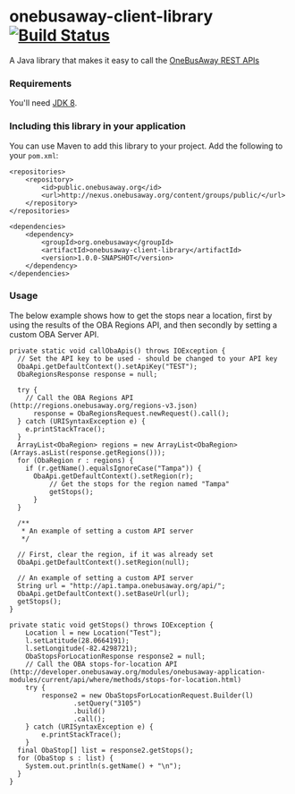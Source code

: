 # onebusaway-client-library [![Build Status](https://travis-ci.org/OneBusAway/onebusaway-client-library.svg?branch=master)](https://travis-ci.org/OneBusAway/onebusaway-client-library)
A Java library that makes it easy to call the [OneBusAway REST APIs](http://developer.onebusaway.org/modules/onebusaway-application-modules/current/api/where/index.html)

### Requirements

You'll need [JDK 8](http://www.oracle.com/technetwork/java/javase/downloads/jdk8-downloads-2133151.html).

### Including this library in your application

You can use Maven to add this library to your project.  Add the following to your `pom.xml`:

~~~
<repositories>
	<repository>
  		<id>public.onebusaway.org</id>
  		<url>http://nexus.onebusaway.org/content/groups/public/</url>
	</repository>
</repositories>

<dependencies>
	<dependency>
		<groupId>org.onebusaway</groupId>
		<artifactId>onebusaway-client-library</artifactId>
		<version>1.0.0-SNAPSHOT</version>
	</dependency>
</dependencies>
~~~

### Usage

The below example shows how to get the stops near a location, first by using the results of the OBA Regions API, and then secondly by setting a custom OBA Server API.

~~~
private static void callObaApis() throws IOException {
  // Set the API key to be used - should be changed to your API key
  ObaApi.getDefaultContext().setApiKey("TEST");
  ObaRegionsResponse response = null;

  try {
    // Call the OBA Regions API (http://regions.onebusaway.org/regions-v3.json)
	  response = ObaRegionsRequest.newRequest().call();
  } catch (URISyntaxException e) {
  	e.printStackTrace();
  }
  ArrayList<ObaRegion> regions = new ArrayList<ObaRegion>(Arrays.asList(response.getRegions()));
  for (ObaRegion r : regions) {
    if (r.getName().equalsIgnoreCase("Tampa")) {
  	  ObaApi.getDefaultContext().setRegion(r);
  	      // Get the stops for the region named "Tampa"
		  getStops();
	  }
  }
  
  /**
   * An example of setting a custom API server
   */
  
  // First, clear the region, if it was already set
  ObaApi.getDefaultContext().setRegion(null);

  // An example of setting a custom API server
  String url = "http://api.tampa.onebusaway.org/api/";
  ObaApi.getDefaultContext().setBaseUrl(url);
  getStops();
}

private static void getStops() throws IOException {
	Location l = new Location("Test");
	l.setLatitude(28.0664191);
	l.setLongitude(-82.4298721);
	ObaStopsForLocationResponse response2 = null;
	// Call the OBA stops-for-location API (http://developer.onebusaway.org/modules/onebusaway-application-modules/current/api/where/methods/stops-for-location.html)
	try {
		response2 = new ObaStopsForLocationRequest.Builder(l)
				.setQuery("3105")
		        .build()
		        .call();
	} catch (URISyntaxException e) {
		e.printStackTrace();
	}
  final ObaStop[] list = response2.getStops();
  for (ObaStop s : list) {
    System.out.println(s.getName() + "\n");
  }
}
~~~
